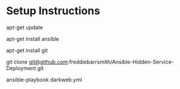 Setup Instructions
===================================
apt-get update

apt-get install ansible

apt-get install git

git clone git@github.com:freddiebarrsmith/Ansible-Hidden-Service-Deployment.git

ansible-playbook darkweb.yml



